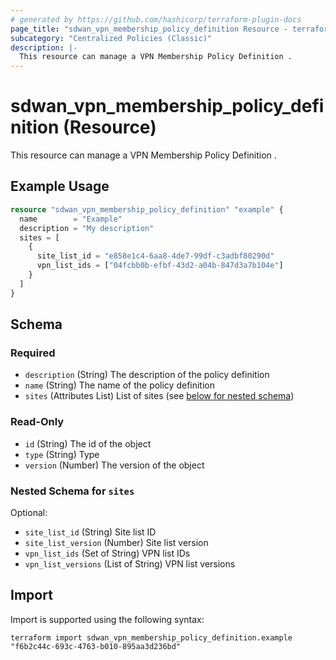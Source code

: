 ```yaml
---
# generated by https://github.com/hashicorp/terraform-plugin-docs
page_title: "sdwan_vpn_membership_policy_definition Resource - terraform-provider-sdwan"
subcategory: "Centralized Policies (Classic)"
description: |-
  This resource can manage a VPN Membership Policy Definition .
---
```


# sdwan_vpn_membership_policy_definition (Resource)

This resource can manage a VPN Membership Policy Definition .

## Example Usage

```terraform
resource "sdwan_vpn_membership_policy_definition" "example" {
  name        = "Example"
  description = "My description"
  sites = [
    {
      site_list_id = "e858e1c4-6aa8-4de7-99df-c3adbf80290d"
      vpn_list_ids = ["04fcbb0b-efbf-43d2-a04b-847d3a7b104e"]
    }
  ]
}
```

<!-- schema generated by tfplugindocs -->
## Schema

### Required

- `description` (String) The description of the policy definition
- `name` (String) The name of the policy definition
- `sites` (Attributes List) List of sites (see [below for nested schema](#nestedatt--sites))

### Read-Only

- `id` (String) The id of the object
- `type` (String) Type
- `version` (Number) The version of the object

<a id="nestedatt--sites"></a>
### Nested Schema for `sites`

Optional:

- `site_list_id` (String) Site list ID
- `site_list_version` (Number) Site list version
- `vpn_list_ids` (Set of String) VPN list IDs
- `vpn_list_versions` (List of String) VPN list versions

## Import

Import is supported using the following syntax:

```shell
terraform import sdwan_vpn_membership_policy_definition.example "f6b2c44c-693c-4763-b010-895aa3d236bd"
```
